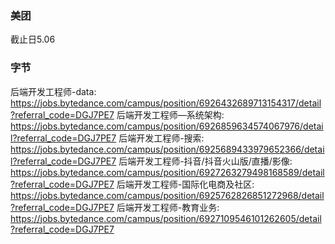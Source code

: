 
### 美团

截止日5.06


### 字节

后端开发工程师-data: https://jobs.bytedance.com/campus/position/6926432689713154317/detail?referral_code=DGJ7PE7
后端开发工程师—系统架构: https://jobs.bytedance.com/campus/position/6926859634574067976/detail?referral_code=DGJ7PE7
后端开发工程师-搜索: https://jobs.bytedance.com/campus/position/6925689433979652366/detail?referral_code=DGJ7PE7
后端开发工程师-抖音/抖音火山版/直播/影像: https://jobs.bytedance.com/campus/position/6927263279498168589/detail?referral_code=DGJ7PE7
后端开发工程师-国际化电商及社区: https://jobs.bytedance.com/campus/position/6925762826851272968/detail?referral_code=DGJ7PE7
后端开发工程师-教育业务: https://jobs.bytedance.com/campus/position/6927109546101262605/detail?referral_code=DGJ7PE7

